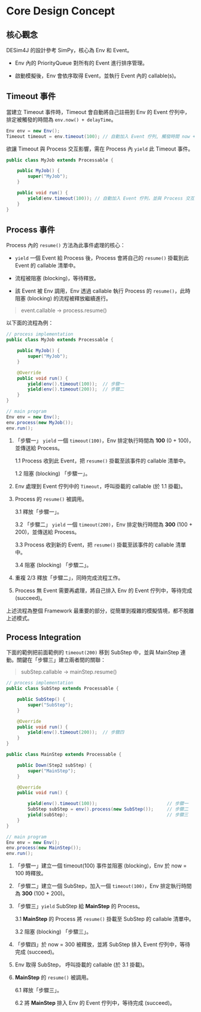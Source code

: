 Core Design Concept
===

## 核心觀念
DESim4J 的設計參考 SimPy，核心為 Env 和 Event。

* Env 內的 PriorityQueue 對所有的 Event 進行排序管理。
  
* 啟動模擬後，Env 會依序取得 Event，並執行 Event 內的 callable(s)。

## Timeout 事件

當建立 Timeout 事件時，Timeout 會自動將自己註冊到 Env 的 Event 佇列中，排定被觸發的時間為 `env.now() + delayTime`。

```java
Env env = new Env();
Timeout timeout = env.timeout(100); // 自動加入 Event 佇列, 觸發時間 now + 100。
```

欲讓 Timeout 與 Process 交互影響，需在 Process 內 `yield` 此 Timeout 事件。 

```java
public class MyJob extends Processable {

    public MyJob() {
        super("MyJob");
    }

    public void run() {
        yield(env.timeout(100)); // 自動加入 Event 佇列，並與 Process 交互影響。
    }
}
```


## Process 事件

Process 內的 `resume()` 方法為此事件處理的核心：

* `yield` 一個 Event 給 Process 後，Process 會將自己的 `resume()` 掛載到此 Event 的 callable 清單中。

* 流程被阻塞 (blocking)，等待釋放。

* 該 Event 被 Env 調用，Env 透過 callable 執行 Process 的 `resume()`，此時阻塞 (blocking) 的流程被釋放繼續進行。

> event.callable -> process.resume()

以下面的流程為例：

```java
// process implementation
public class MyJob extends Processable {

    public MyJob() {
        super("MyJob");
    }

    @Override
    public void run() {
        yield(env().timeout(100));  // 步驟一
        yield(env().timeout(200));  // 步驟二
    }
}

// main program
Env env = new Env();
env.process(new MyJob());
env.run();
```

1. 「步驟一」 `yield` 一個 `timeout(100)`，Env 排定執行時間為 __100__ (0 + 100)，並傳送給 Process。
   
   1.1 Process 收到此 Event，把 `resume()` 掛載至該事件的 callable 清單中。
   
   1.2 阻塞 (blocking) 「步驟一」。

2. Env 處理到 Event 佇列中的 `Timeout`，呼叫掛載的 callable (於 1.1 掛載)。
   
3. Process 的 `resume()` 被調用。

   3.1 釋放「步驟一」。

   3.2 「步驟二」 `yield` 一個 `timeout(200)`，Env 排定執行時間為 __300__ (100 + 200)，並傳送給 Process。
   
   3.3  Process 收到新的 Event，把 `resume()` 掛載至該事件的 callable 清單中。
   
   3.4 阻塞 (blocking) 「步驟二」。

4. 重複 2/3 釋放「步驟二」，同時完成流程工作。

5. Process 無 Event 需要再處理，將自己排入 Env 的 Event 佇列中，等待完成 (succeed)。


上述流程為整個 Framework 最重要的部分，從簡單到複雜的模擬情境，都不脫離上述模式。


## Process Integration

下面的範例把前面範例的 `timeout(200)` 移到 SubStep 中，並與 MainStep 連動。關鍵在「步驟三」建立兩者間的關聯：

> subStep.callable -> mainStep.resume()


```java
// process implementation
public class SubStep extends Processable {

    public SubStep() {
        super("SubStep");
    }

    @Override
    public void run() {
        yield(env().timeout(200));  // 步驟四
    }
}

public class MainStep extends Processable {

    public Down(Step2 subStep) {
        super("MainStep");
    }

    @Override
    public void run() {

        yield(env().timeout(100));                          // 步驟一
        SubStep subStep = env().process(new SubStep());     // 步驟二
        yield(subStep);                                     // 步驟三
    }
}

// main program
Env env = new Env();
env.process(new MainStep());
env.run();
```

1. 「步驟一」建立一個 timeout(100) 事件並阻塞 (blocking)，Env 於 now = 100 時釋放。

2. 「步驟二」建立一個 SubStep，加入一個 `timeout(100)`，Env 排定執行時間為 __300__ (100 + 200)。

3. 「步驟三」`yield` SubStep 給 __MainStep__ 的 Process。
   
   3.1 __MainStep__ 的 Process 將 `resume()` 掛載至 SubStep 的 callable 清單中。
   
   3.2 阻塞 (blocking) 「步驟三」。


4. 「步驟四」於 now = 300 被釋放，並將 SubStep 排入 Event 佇列中，等待完成 (succeed)。

5. Env 取得 SubStep， 呼叫掛載的 callable (於 3.1 掛載)。

6. __MainStep__ 的 `resume()` 被調用。

   6.1 釋放「步驟三」。

   6.2 將 __MainStep__ 排入 Env 的 Event 佇列中，等待完成 (succeed)。
